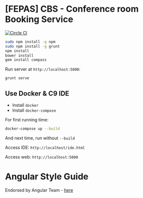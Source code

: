 # [FEPAS] CBS - Conference room Booking Service
[![Circle CI](https://circleci.com/gh/framgia/fepas-cbs/tree/master.svg?style=svg)](https://circleci.com/gh/framgia/fepas-cbs/tree/master)

```sh
sudo npm install -g npm
sudo npm install -g grunt
npm install
bower install
gem install compass
```
Run server at `http://localhost:5000`:
```sh
grunt serve
```

## Use Docker & C9 IDE
- Install `docker`
- Install `docker-compose`

For first running time:
```sh
docker-compose up --build
```
And next time, run without `--build`

Access IDE: `http://localhost/ide.html`

Access web: `http://localhost:5000`

# Angular Style Guide
Endorsed by Angular Team - [here](https://github.com/johnpapa/angular-styleguide/blob/master/a1/README.md)
